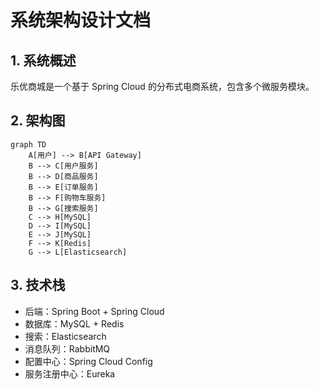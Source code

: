 # 系统架构设计文档

## 1. 系统概述

乐优商城是一个基于 Spring Cloud 的分布式电商系统，包含多个微服务模块。

## 2. 架构图

```mermaid
graph TD
    A[用户] --> B[API Gateway]
    B --> C[用户服务]
    B --> D[商品服务]
    B --> E[订单服务]
    B --> F[购物车服务]
    B --> G[搜索服务]
    C --> H[MySQL]
    D --> I[MySQL]
    E --> J[MySQL]
    F --> K[Redis]
    G --> L[Elasticsearch]
```

## 3. 技术栈

- 后端：Spring Boot + Spring Cloud
- 数据库：MySQL + Redis
- 搜索：Elasticsearch
- 消息队列：RabbitMQ
- 配置中心：Spring Cloud Config
- 服务注册中心：Eureka
